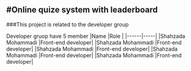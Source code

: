 #Online quize system with leaderboard
---
###This project is related to the developer group

Developer gruop have 5 member
|Name  |Role |
|------|-----|
|Shahzada Mohammadi |Front-end developer|
|Shahzada Mohammadi |Front-end developer|
|Shahzada Mohammadi |Front-end developer|
|Shahzada Mohammadi |Front-end developer|
|Shahzada Mohammadi |Front-end developer|

